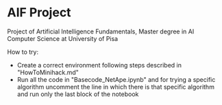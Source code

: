 # AIF Project

Project of Artificial Intelligence Fundamentals, Master degree in AI Computer Science at University of Pisa

How to try:

- Create a correct environment following steps described in "HowToMinihack.md"
- Run all the code in "Basecode_NetApe.ipynb" and for trying a specific algorithm uncomment the line in which there is that specific algorithm and run only the last block of the notebook
